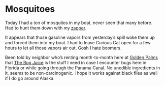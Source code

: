 # Mosquitoes

Today I had a ton of mosquitos in my boat, never seen that many before.
Had to hunt them down with my [zapper](https://www.amazon.com/gp/product/B09Y8SHPRY/).

It appears that those gasoline vapors from yesterday’s spill woke them up and forced them into my boat.
I had to leave Curious Cat open for a few hours to let all those vapors air out.
Gosh I hate boomers.

Been told by neighbor who’s renting month-to-month here at [Golden Palms](https://www.goldenpalmswaterfrontresort.com)
that [The Bug Juice](https://www.thebugjuice.com) is the stuff I need in case I encounter bugs here in Florida or while going
through the Panama Canal.  No unedible ingredients in it, seems to be non-carcinogenic.
I hope it works against black flies as well if I do go around Alaska.
